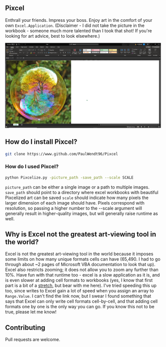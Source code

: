 ## Pixcel
Enthrall your friends. Impress your boss. Enjoy art in the comfort of your own ```Excel.Application```. (Disclaimer - I did not take the picture in the workbook - someone much more talented than I took that shot! If you're looking for art advice, best to look elsewhere.)

<img src="/Sample/sample_soap.PNG" alt="Soap Bubble in Excel"/>

## How do I install Pixcel?
```bash
git clone https://www.github.com/PaulWendt96/Pixcel
```

### How do I used Pixcel?
```bash
python Pixcelize.py -picture_path -save_path --scale SCALE
```

```picture_path``` can be either a single image or a path to multiple images. ```save_path``` should point to a directory where excel workbooks with beautiful Pixcelized art can be saved ```scale``` should indicate how many pixels the larger dimension of each image should have. Pixels correspond with resolution, so passing a higher number to the --scale
argument will generally result in higher-quality images, but will generally raise runtime as well.

## Why is Excel not the greatest art-viewing tool in the world?
Excel is not the greatest art-viewing tool in the world because it imposes some limits on how many unique formats cells can have (65,490. I had to go through about ~2 pages of Microsoft VBA documentation to look that up). Excel also restricts zooming; it does not allow you to zoom any further than 10%. Have fun with that runtime too - excel is a slow application as it is, and is even slower at adding cell formats to workbooks (yes, I know that first part is a bit of a [stretch](https://fastexcel.wordpress.com/2011/05/25/xips-excel-calculations-per-second/), but bear with me here). I've tried speeding this up too, since writes to Excel gain a lot of speed when you assign an array to ```Range.Value```. I can't find the link now, but I swear I found something that says that Excel can only write cell formats cell-by-cell, and that adding cell formats one by one is the only way you can go. If you know this not to be true, please let me know!

## Contributing
Pull requests are welcome.
